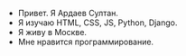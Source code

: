 - Привет. Я Ардаев Султан.
- Я изучаю HTML, CSS, JS, Python, Django.
- Я живу в Москве.
- Мне нравится программирование.


